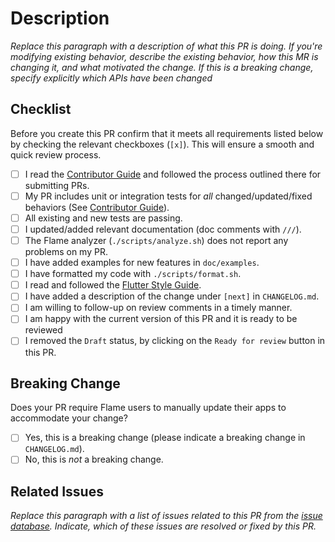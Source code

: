 # Description

*Replace this paragraph with a description of what this PR is doing. If you're modifying existing behavior, describe the existing behavior, how this MR is changing it, and what motivated the change. If this is a breaking change, specify explicitly which APIs have been changed*

## Checklist

Before you create this PR confirm that it meets all requirements listed below by checking the relevant checkboxes (`[x]`). This will ensure a smooth and quick review process.

- [ ] I read the [Contributor Guide] and followed the process outlined there for submitting PRs.
- [ ] My PR includes unit or integration tests for *all* changed/updated/fixed behaviors (See [Contributor Guide]).
- [ ] All existing and new tests are passing.
- [ ] I updated/added relevant documentation (doc comments with `///`).
- [ ] The Flame analyzer (`./scripts/analyze.sh`) does not report any problems on my PR.
- [ ] I have added examples for new features in `doc/examples`.
- [ ] I have formatted my code with `./scripts/format.sh`.
- [ ] I read and followed the [Flutter Style Guide].
- [ ] I have added a description of the change under `[next]` in `CHANGELOG.md`.
- [ ] I am willing to follow-up on review comments in a timely manner.
- [ ] I am happy with the current version of this PR and it is ready to be reviewed
- [ ] I removed the `Draft` status, by clicking on the `Ready for review` button in this PR.

## Breaking Change

Does your PR require Flame users to manually update their apps to accommodate your change?

- [ ] Yes, this is a breaking change (please indicate a breaking change in `CHANGELOG.md`).
- [ ] No, this is *not* a breaking change.

## Related Issues

*Replace this paragraph with a list of issues related to this PR from the [issue database]. Indicate, which of these issues are resolved or fixed by this PR.*

<!-- Links -->
[issue database]: https://github.com/flame-engine/flame/issues
[Contributor Guide]: https://github.com/flame-engine/flame/blob/master/CONTRIBUTING.md
[Flutter Style Guide]: https://github.com/flutter/flutter/wiki/Style-guide-for-Flutter-repo
[pub versioning philosophy]: https://www.dartlang.org/tools/pub/versioning
